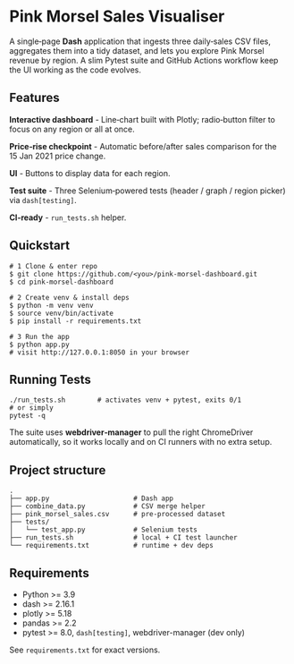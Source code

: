 # Pink Morsel Sales Visualiser
A single‑page **Dash** application that ingests three daily‑sales CSV files, aggregates them into a tidy dataset, and lets you explore Pink Morsel revenue by region.  A slim Pytest suite and GitHub Actions workflow keep the UI working as the code evolves.

## Features
**Interactive dashboard** - Line‑chart built with Plotly; radio‑button filter to focus on any region or all at once.

**Price‑rise checkpoint** - Automatic before/after sales comparison for the 15 Jan 2021 price change.

**UI** - Buttons to display data for each region.

**Test suite** - Three Selenium‑powered tests (header / graph / region picker) via `dash[testing]`.

**CI‑ready** - `run_tests.sh` helper.
## Quickstart
```{bash}
# 1 Clone & enter repo
$ git clone https://github.com/<you>/pink-morsel-dashboard.git
$ cd pink-morsel-dashboard

# 2 Create venv & install deps
$ python -m venv venv
$ source venv/bin/activate
$ pip install -r requirements.txt

# 3 Run the app
$ python app.py
# visit http://127.0.0.1:8050 in your browser
```
## Running Tests
```{bash}
./run_tests.sh        # activates venv + pytest, exits 0/1
# or simply
pytest -q
```
The suite uses **webdriver‑manager** to pull the right ChromeDriver automatically, so it works locally and on CI runners with no extra setup.
## Project structure
```{bash}
.
├── app.py                     # Dash app
├── combine_data.py            # CSV merge helper
├── pink_morsel_sales.csv      # pre‑processed dataset
├── tests/
│   └── test_app.py            # Selenium tests
├── run_tests.sh               # local + CI test launcher
└── requirements.txt           # runtime + dev deps
```

## Requirements
* Python >= 3.9
* dash >= 2.16.1
* plotly >= 5.18
* pandas >= 2.2
* pytest >= 8.0, `dash[testing]`, webdriver-manager (dev only)

See `requirements.txt` for exact versions.
